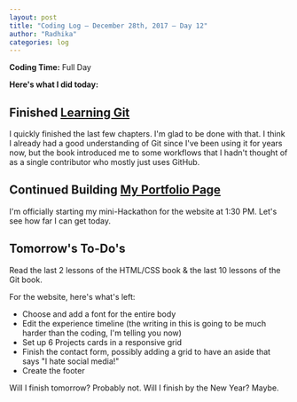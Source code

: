 ```yaml
---
layout: post
title: "Coding Log — December 28th, 2017 — Day 12"
author: "Radhika"
categories: log
---
```


**Coding Time:** Full Day


**Here's what I did today:**

## Finished [Learning Git](http://gitimmersion.com)

I quickly finished the last few chapters. I'm glad to be done with that. I think I already had a good understanding of Git since I've been using it for years now, but the book introduced me to some workflows that I hadn't thought of as a single contributor who mostly just uses GitHub.


## Continued Building [My Portfolio Page](https://www.freecodecamp.org/challenges/build-a-personal-portfolio-webpage)

I'm officially starting my mini-Hackathon for the website at 1:30 PM. Let's see how far I can get today.

## Tomorrow's To-Do's

Read the last 2 lessons of the HTML/CSS book & the last 10 lessons of the Git book.

For the website, here's what's left:

- Choose and add a font for the entire body
- Edit the experience timeline (the writing in this is going to be much harder than the coding, I'm telling you now)
- Set up 6 Projects cards in a responsive grid
- Finish the contact form, possibly adding a grid to have an aside that says "I hate social media!" 
- Create the footer

Will I finish tomorrow? Probably not. Will I finish by the New Year? Maybe.